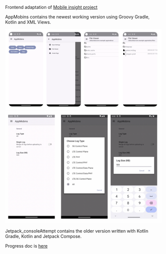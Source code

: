 Frontend adaptation of [Mobile insight project](https://github.com/mobile-insight/mobileinsight-core/tree/ubuntu22-py310/)

AppMobins contains the newest working version using Groovy Gradle, Kotlin and XML Views.

![Screenshots of App interface](./screenshots1.png "App interface")
![Screenshots of App interface](./screenshots2.png "App interface")

Jetpack_consoleAttempt contains the older version written with Kotlin Gradle, Kotlin and Jetpack Compose.

Progress doc is [here](https://docs.google.com/document/d/10_bcqRQ_ZL_Vh2YslFhlJK5y0NOvC8v-/edit?usp=sharing&ouid=111669255057657587724&rtpof=true&sd=true)
